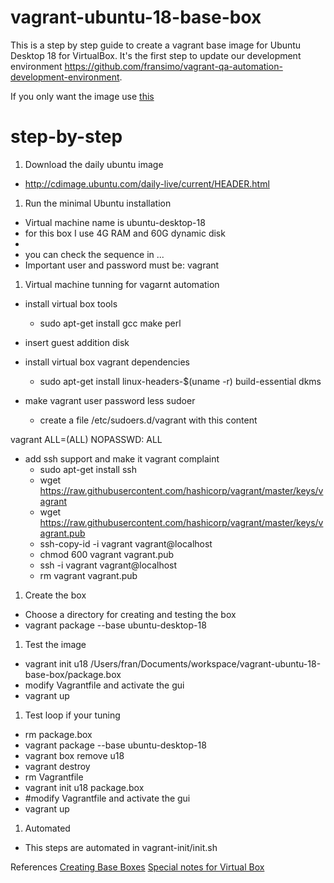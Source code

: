 # vagrant-ubuntu-18-base-box

This is a step by step guide to create a vagrant base image for Ubuntu Desktop 18 for VirtualBox.
It's the first step to update our development environment https://github.com/fransimo/vagrant-qa-automation-development-environment.

If you only want the image use [this](ready-to-use/README.md) 

# step-by-step
1. Download the daily ubuntu image
- http://cdimage.ubuntu.com/daily-live/current/HEADER.html

1. Run the minimal Ubuntu installation
- Virtual machine name is ubuntu-desktop-18 
- for this box I use 4G RAM and 60G dynamic disk
- 
- you can check the sequence in ...
- Important
	user and password must be: vagrant

1. Virtual machine tunning for vagarnt automation
- install virtual box tools
  - sudo apt-get install gcc make perl

- insert guest addition disk

- install virtual box vagrant dependencies
  - sudo apt-get install linux-headers-$(uname -r) build-essential dkms

- make vagrant user password less sudoer
  - create a file /etc/sudoers.d/vagrant with this content

vagrant ALL=(ALL) NOPASSWD: ALL

- add ssh support and make it vagrant complaint
  - sudo apt-get install ssh
  - wget https://raw.githubusercontent.com/hashicorp/vagrant/master/keys/vagrant
  - wget https://raw.githubusercontent.com/hashicorp/vagrant/master/keys/vagrant.pub
  - ssh-copy-id -i vagrant vagrant@localhost
  - chmod 600 vagrant vagrant.pub 
  - ssh -i vagrant vagrant@localhost
  - rm vagrant vagrant.pub 

1. Create the box
- Choose a directory for creating and testing the box
- vagrant package --base ubuntu-desktop-18 

1. Test the image
- vagrant init u18 /Users/fran/Documents/workspace/vagrant-ubuntu-18-base-box/package.box
- modify Vagrantfile and activate the gui
- vagrant up

1. Test loop if your tuning
- rm package.box
- vagrant package --base ubuntu-desktop-18 
- vagrant box remove u18
- vagrant destroy
- rm Vagrantfile
- vagrant init u18 package.box
- #modify Vagrantfile and activate the gui
- vagrant up

1. Automated
- This steps are automated in vagrant-init/init.sh

References
[Creating Base Boxes](https://www.vagrantup.com/docs/boxes/base.html)
[Special notes for Virtual Box](https://www.vagrantup.com/docs/virtualbox/boxes.html)